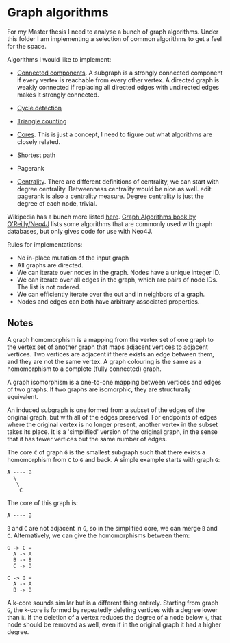 # Graph algorithms
For my Master thesis I need to analyse a bunch of graph algorithms.
Under this folder I am implementing a selection of common algorithms to get a feel for the space.

Algorithms I would like to implement:
- [Connected components](https://en.wikipedia.org/wiki/Component_(graph_theory)). 
  A subgraph is a strongly connected component if every vertex is reachable from every other vertex. 
  A directed graph is weakly connected if replacing all directed edges with undirected edges makes it strongly connected.

- [Cycle detection](https://en.wikipedia.org/wiki/Cycle_detection)
- [Triangle counting](https://math.stackexchange.com/questions/117024/complexity-of-counting-the-number-of-triangles-of-a-graph/117030#117030)
- [Cores](https://en.wikipedia.org/wiki/Core_(graph_theory)). This is just a concept, I need to figure out what algorithms are closely related.
- Shortest path
- Pagerank
- [Centrality](https://en.wikipedia.org/wiki/Centrality). There are different definitions of centrality, we can start with degree centrality. Betweenness centrality would be nice as well.
    edit: pagerank is also a centrality measure. Degree centrality is just the degree of each node, trivial.

Wikipedia has a bunch more listed [here](https://en.wikipedia.org/wiki/Category:Graph_algorithms).
[Graph Algorithms book by O'Reilly/Neo4J](https://go.neo4j.com/rs/710-RRC-335/images/Neo4j_Graph_Algorithms.pdf) lists some algorithms that are commonly used with graph databases, but only gives code for use with Neo4J.


Rules for implementations:
- No in-place mutation of the input graph
- All graphs are directed.
- We can iterate over nodes in the graph. Nodes have a unique integer ID.
- We can iterate over all edges in the graph, which are pairs of node IDs. The list is not ordered.
- We can efficiently iterate over the out and in neighbors of a graph.
- Nodes and edges can both have arbitrary associated properties.

## Notes
A graph homomorphism is a mapping from the vertex set of one graph to the vertex set of another graph that maps adjacent vertices to adjacent vertices.
Two vertices are adjacent if there exists an edge between them, and they are not the same vertex.
A graph colouring is the same as a homomorphism to a complete (fully connected) graph.

A graph isomorphism is a one-to-one mapping between vertices and edges of two graphs.
If two graphs are isomorphic, they are structurally equivalent.

An induced subgraph is one formed from a subset of the edges of the original graph, but with all of the edges preserved.
For endpoints of edges where the original vertex is no longer present, another vertex in the subset takes its place.
It is a 'simplified' version of the original graph, in the sense that it has fewer vertices but the same number of edges.

The core `C` of graph `G` is the smallest subgraph such that there exists a homomorphism from `C` to `G` and back. 
A simple example starts with graph `G`:

```
A ---- B
  \
   \
    C
```

The core of this graph is: 

```
A ---- B
```

`B` and `C` are not adjacent in `G`, so in the simplified core, we can merge `B` and `C`.
Alternatively, we can give the homomorphisms between them:

```
G -> C =
  A -> A
  B -> B
  C -> B

C -> G =
  A -> A
  B -> B
```

A k-core sounds similar but is a different thing entirely.
Starting from graph `G`, the k-core is formed by repeatedly deleting vertices with a degree lower than `k`.
If the deletion of a vertex reduces the degree of a node below `k`, that node should be removed as well, even if in the original graph it had a higher degree.